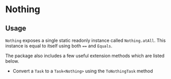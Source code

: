 ﻿# Nothing

## Usage

`Nothing` exposes a single static readonly instance called `Nothing.atAll`. This
instance is equal to itself using both `==` and `Equals`.

The package also includes a few useful extension methods which are listed below.

- Convert a `Task` to a `Task<Nothing>` using the `ToNothingTask` method